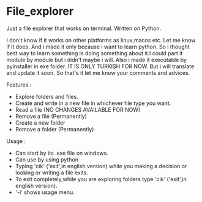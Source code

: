 # File_explorer
Just a file explorer that works on terminal. Written on Python.

I don't know if it works on other platforms as linux,macos etc. Let me know if it does. And i made it only because i want to learn python. So i thought best way to learn something is doing something about it.I could part it module by module but i didn't maybe i will. Also i made it executable by pyinstaller in exe folder. IT IS ONLY TURKISH FOR NOW. But i will translate and update it soon. So that's it let me know your comments and advices.

Features : 

- Explore folders and files.
- Create and write in a new file in whichever file type you want.
- Read a file (NO CHANGES AVAILABLE FOR NOW)
- Remove a file (Permanently)
- Create a new folder
- Remove a folder (Permanently)

Usage :

- Can start by its .exe file on windows.
- Can use by using python
- Typing 'cik' ('exit',in english version) while you making a decision or looking or writing a file exits.
- To exit completely,while you are exploring folders type 'cik' ('exit',in english version).
- '-i' shows usage menu.
